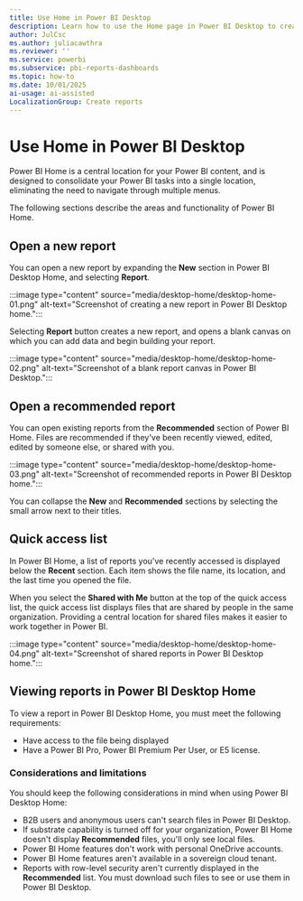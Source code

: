 ```yaml
---
title: Use Home in Power BI Desktop
description: Learn how to use the Home page in Power BI Desktop to create new reports, open recommended files, access recent reports, and collaborate with shared content in a centralized location.
author: JulCsc
ms.author: juliacawthra
ms.reviewer: ''
ms.service: powerbi
ms.subservice: pbi-reports-dashboards
ms.topic: how-to
ms.date: 10/01/2025
ai-usage: ai-assisted
LocalizationGroup: Create reports
---
```

# Use Home in Power BI Desktop

Power BI Home is a central location for your Power BI content, and is designed to consolidate your Power BI tasks into a single location, eliminating the need to navigate through multiple menus.

The following sections describe the areas and functionality of Power BI Home.

## Open a new report

You can open a new report by expanding the **New** section in Power BI Desktop Home, and selecting **Report**.

:::image type="content" source="media/desktop-home/desktop-home-01.png" alt-text="Screenshot of creating a new report in Power BI Desktop home.":::

Selecting **Report** button creates a new report, and opens a blank canvas on which you can add data and begin building your report.

:::image type="content" source="media/desktop-home/desktop-home-02.png" alt-text="Screenshot of a blank report canvas in Power BI Desktop.":::

## Open a recommended report

You can open existing reports from the **Recommended** section of Power BI Home. Files are recommended if they've been recently viewed, edited, edited by someone else, or shared with you.

:::image type="content" source="media/desktop-home/desktop-home-03.png" alt-text="Screenshot of recommended reports in Power BI Desktop home.":::

You can collapse the **New** and **Recommended** sections by selecting the small arrow next to their titles.

## Quick access list

In Power BI Home, a list of reports you've recently accessed is displayed below the **Recent** section. Each item shows the file name, its location, and the last time you opened the file.

When you select the **Shared with Me** button at the top of the quick access list, the quick access list displays files that are shared by people in the same organization. Providing a central location for shared files makes it easier to work together in Power BI.

:::image type="content" source="media/desktop-home/desktop-home-04.png" alt-text="Screenshot of shared reports in Power BI Desktop home.":::

## Viewing reports in Power BI Desktop Home

To view a report in Power BI Desktop Home, you must meet the following requirements:

- Have access to the file being displayed
- Have a Power BI Pro, Power BI Premium Per User, or E5 license.

### Considerations and limitations

You should keep the following considerations in mind when using Power BI Desktop Home:

- B2B users and anonymous users can't search files in Power BI Desktop.
- If substrate capability is turned off for your organization, Power BI Home doesn't display **Recommended** files, you'll only see local files.
- Power BI Home features don't work with personal OneDrive accounts.
- Power BI Home features aren't available in a sovereign cloud tenant.
- Reports with row-level security aren't currently displayed in the **Recommended** list. You must download such files to see or use them in Power BI Desktop.

